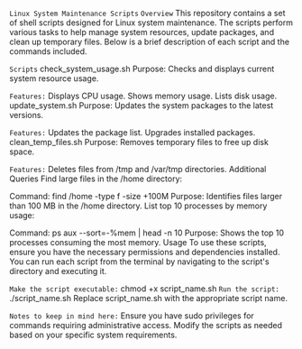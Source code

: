 `Linux System Maintenance Scripts`
`Overview`
This repository contains a set of shell scripts designed for Linux system maintenance. The scripts perform various tasks to help manage system resources, update packages, and clean up temporary files. Below is a brief description of each script and the commands included.

`Scripts`
check_system_usage.sh
Purpose: Checks and displays current system resource usage.

`Features:`
Displays CPU usage.
Shows memory usage.
Lists disk usage.
update_system.sh
Purpose: Updates the system packages to the latest versions.

`Features:`
Updates the package list.
Upgrades installed packages.
clean_temp_files.sh
Purpose: Removes temporary files to free up disk space.

`Features:`
Deletes files from /tmp and /var/tmp directories.
Additional Queries
Find large files in the /home directory:

Command: find /home -type f -size +100M
Purpose: Identifies files larger than 100 MB in the /home directory.
List top 10 processes by memory usage:

Command: ps aux --sort=-%mem | head -n 10
Purpose: Shows the top 10 processes consuming the most memory.
Usage
To use these scripts, ensure you have the necessary permissions and dependencies installed. You can run each script from the terminal by navigating to the script's directory and executing it.

`Make the script executable:`
chmod +x script_name.sh
`Run the script:`
./script_name.sh
Replace script_name.sh with the appropriate script name.

`Notes to keep in mind here:`
Ensure you have sudo privileges for commands requiring administrative access.
Modify the scripts as needed based on your specific system requirements.
